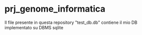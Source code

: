 # prj_genome_informatica
Il file presente in questa repository "test_db.db" contiene il mio DB implementato su DBMS sqlite

